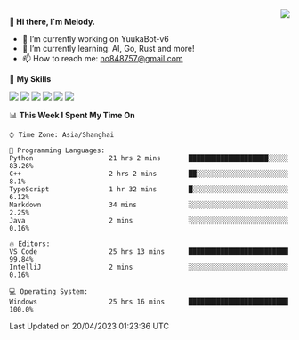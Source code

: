<a href="#">
  <img align="right" src="https://github-readme-stats.vercel.app/api?username=melodyyuuka&count_private=true&show_icons=true" />
</a>

**👋 Hi there, I`m Melody.**

- 🔭 I’m currently working on YuukaBot-v6
- 🌱 I’m currently learning: AI, Go, Rust and more!
- 📫 How to reach me: no848757@gmail.com

🌟 **My Skills** 

![](https://img.shields.io/badge/-Python-3e74a2?style=flat-square&logo=Python&logoColor=fff)
![](https://img.shields.io/badge/-Java-007396?style=flat-square&logo=OpenJDK&logoColor=fff)
![](https://img.shields.io/badge/-Node.js-339933?style=flat-square&logo=Node.js&logoColor=fff)
![](https://img.shields.io/badge/-Git-f05032?style=flat-square&logo=git&logoColor=fff)
![](https://img.shields.io/badge/-PostgreSQL-4169e1?style=flat-square&logo=PostgreSQL&logoColor=fff)
![](https://img.shields.io/badge/-VSCode-007acc?style=flat-square&logo=Visual-Studio-Code&logoColor=fff)


<!--START_SECTION:waka-->
📊 **This Week I Spent My Time On** 

```text
⌚︎ Time Zone: Asia/Shanghai

💬 Programming Languages: 
Python                   21 hrs 2 mins       ████████████████████░░░░░   83.26% 
C++                      2 hrs 2 mins        ██░░░░░░░░░░░░░░░░░░░░░░░   8.1% 
TypeScript               1 hr 32 mins        █░░░░░░░░░░░░░░░░░░░░░░░░   6.12% 
Markdown                 34 mins             ░░░░░░░░░░░░░░░░░░░░░░░░░   2.25% 
Java                     2 mins              ░░░░░░░░░░░░░░░░░░░░░░░░░   0.16%

🔥 Editors: 
VS Code                  25 hrs 13 mins      █████████████████████████   99.84% 
IntelliJ                 2 mins              ░░░░░░░░░░░░░░░░░░░░░░░░░   0.16%

💻 Operating System: 
Windows                  25 hrs 16 mins      █████████████████████████   100.0%

```


 Last Updated on 20/04/2023 01:23:36 UTC
<!--END_SECTION:waka-->
